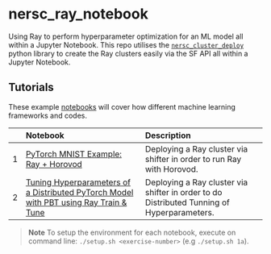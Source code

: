# nersc_ray_notebook
Using Ray to perform hyperparameter optimization for an ML model all within a Jupyter Notebook. This repo utilises the [`nersc_cluster_deploy`](https://github.com/asnaylor/nersc_cluster_deploy) python library to create the Ray clusters easily via the SF API all within a Jupyter Notebook.
 
## Tutorials

These example [notebooks](notebooks) will cover how different machine learning frameworks and codes.

|     | Notebook | Description |
| :-- | :----- | :---------- |
| 1  | [PyTorch MNIST Example: Ray + Horovod](notebooks/ex_01_pytorch_ray_hvd.ipynb) | Deploying a Ray cluster via shifter in order to run Ray with Horovod. |
| 2  | [Tuning Hyperparameters of a Distributed PyTorch Model with PBT using Ray Train & Tune](notebooks/ex_02_pytorch_ray_train_tune.ipynb) | Deploying a Ray cluster via shifter in order to do Distributed Tunning of Hyperparameters. |

> **Note**
> To setup the environment for each notebook, execute on command line: `./setup.sh <exercise-number>` (e.g `./setup.sh 1a`).
